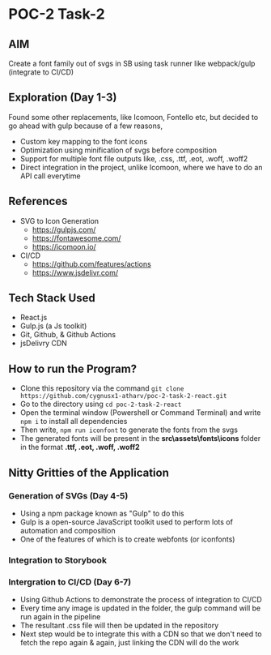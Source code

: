 # POC-2 Task-2

## AIM
Create a font family out of svgs in SB using task runner like webpack/gulp (integrate to CI/CD)

## Exploration (Day 1-3)
Found some other replacements, like Icomoon, Fontello etc, but decided to go ahead with gulp because of a few reasons,
- Custom key mapping to the font icons
- Optimization using minification of svgs before composition
- Support for multiple font file outputs like, .css, .ttf, .eot, .woff, .woff2
- Direct integration in the project, unlike Icomoon, where we have to do an API call everytime

## References
- SVG to Icon Generation
    - https://gulpjs.com/
    - https://fontawesome.com/
    - https://icomoon.io/
- CI/CD
    - https://github.com/features/actions
    - https://www.jsdelivr.com/

## Tech Stack Used
- React.js
- Gulp.js (a Js toolkit)
- Git, Github, & Github Actions
- jsDelivry CDN

## How to run the Program?
- Clone this repository via the command `git clone https://github.com/cygnusx1-atharv/poc-2-task-2-react.git`
- Go to the directory using `cd poc-2-task-2-react`
- Open the terminal window (Powershell or Command Terminal) and write `npm i` to install all dependencies
- Then write, `npm run iconfont` to generate the fonts from the svgs
- The generated fonts will be present in the **src\assets\fonts\icons** folder in the format **.ttf, .eot, .woff, .woff2**

## Nitty Gritties of the Application

### Generation of SVGs (Day 4-5)
- Using a npm package known as "Gulp" to do this
- Gulp is a open-source JavaScript toolkit used to perform lots of automation and composition
- One of the features of which is to create webfonts (or iconfonts)

### Integration to Storybook

### Intergration to CI/CD (Day 6-7)
- Using Github Actions to demonstrate the process of integration to CI/CD
- Every time any image is updated in the folder, the gulp command will be run again in the pipeline
- The resultant .css file will then be updated in the repository
- Next step would be to integrate this with a CDN so that we don't need to fetch the repo again & again, just linking the CDN will do the work